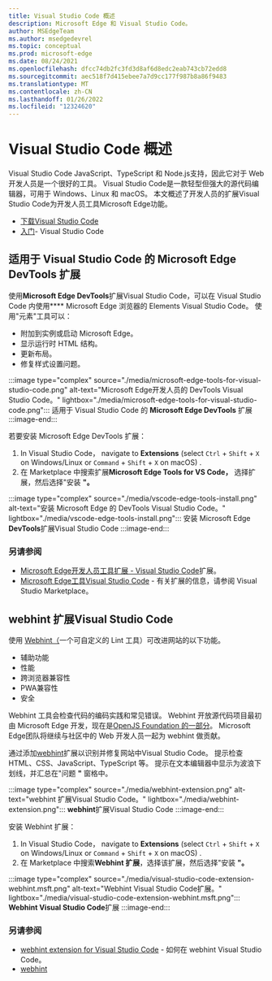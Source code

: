 ```yaml
---
title: Visual Studio Code 概述
description: Microsoft Edge 和 Visual Studio Code。
author: MSEdgeTeam
ms.author: msedgedevrel
ms.topic: conceptual
ms.prod: microsoft-edge
ms.date: 08/24/2021
ms.openlocfilehash: dfcc74db2fc3fd3d8af6d8edc2eab743cb72edd8
ms.sourcegitcommit: aec518f7d415ebee7a7d9cc177f987b8a86f9483
ms.translationtype: MT
ms.contentlocale: zh-CN
ms.lasthandoff: 01/26/2022
ms.locfileid: "12324620"
---
```

# <a name="visual-studio-code-overview"></a>Visual Studio Code 概述

Visual Studio Code JavaScript、TypeScript 和 Node.js支持，因此它对于 Web 开发人员是一个很好的工具。  Visual Studio Code是一款轻型但强大的源代码编辑器，可用于 Windows、Linux 和 macOS。  本文概述了开发人员的扩展Visual Studio Code为开发人员工具Microsoft Edge功能。

*  [下载Visual Studio Code](https://code.visualstudio.com)
*  [入门](https://code.visualstudio.com/Docs)- Visual Studio Code


<!-- ====================================================================== -->
## <a name="the-microsoft-edge-devtools-extension-for-visual-studio-code"></a>适用于 Visual Studio Code 的 Microsoft Edge DevTools 扩展

使用**Microsoft Edge DevTools**扩展Visual Studio Code，可以在 Visual Studio Code 内使用**** Microsoft Edge 浏览器的 Elements Visual Studio Code。  使用"元素"工具可以：
*   附加到实例或启动 Microsoft Edge。
*   显示运行时 HTML 结构。
*   更新布局。
*   修复样式设置问题。

:::image type="complex" source="./media/microsoft-edge-tools-for-visual-studio-code.png" alt-text="Microsoft Edge开发人员的 DevTools Visual Studio Code。" lightbox="./media/microsoft-edge-tools-for-visual-studio-code.png":::
   适用于 Visual Studio Code 的 **Microsoft Edge DevTools** 扩展
:::image-end:::

若要安装 Microsoft Edge DevTools 扩展：
1. In Visual Studio Code， navigate to **Extensions** (select `Ctrl` + `Shift` + `X` on Windows/Linux or `Command` + `Shift` + `X` on macOS) .
1. 在 Marketplace 中搜索扩展**Microsoft Edge Tools for VS Code，** 选择扩展，然后选择"安装 **"。**

:::image type="complex" source="./media/vscode-edge-tools-install.png" alt-text="安装 Microsoft Edge 的 DevTools Visual Studio Code。" lightbox="./media/vscode-edge-tools-install.png":::
   安装 Microsoft Edge **DevTools**扩展Visual Studio Code
:::image-end:::

### <a name="see-also"></a>另请参阅

*  [Microsoft Edge开发人员工具扩展 - Visual Studio Code](./microsoft-edge-devtools-extension.md)扩展。
*  [Microsoft Edge工具Visual Studio Code](https://marketplace.visualstudio.com/items?itemName=ms-edgedevtools.vscode-edge-devtools) - 有关扩展的信息，请参阅 Visual Studio Marketplace。


<!-- ====================================================================== -->
## <a name="the-webhint-extension-for-visual-studio-code"></a>webhint 扩展Visual Studio Code

使用 [Webhint（](https://webhint.io)一个可自定义的 Lint 工具）可改进网站的以下功能。

*   辅助功能
*   性能
*   跨浏览器兼容性
*   PWA兼容性
*   安全

Webhint 工具会检查代码的编码实践和常见错误。  Webhint 开放源代码项目最初由 Microsoft Edge 开发，现在是[OpenJS Foundation 的一部分](https://openjsf.org)。  Microsoft Edge团队将继续与社区中的 Web 开发人员一起为 webhint 做贡献。

通过添加[webhint](https://marketplace.visualstudio.com/items?itemName=webhint.vscode-webhint)扩展以识别并修复网站中Visual Studio Code。  提示检查 HTML、CSS、JavaScript、TypeScript 等。  提示在文本编辑器中显示为波浪下划线，并汇总在"问题 **"** 窗格中。

:::image type="complex" source="./media/webhint-extension.png" alt-text="webhint 扩展Visual Studio Code。" lightbox="./media/webhint-extension.png":::
   **webhint**扩展Visual Studio Code
:::image-end:::

安装 Webhint 扩展：
1. In Visual Studio Code， navigate to **Extensions** (select `Ctrl` + `Shift` + `X` on Windows/Linux or `Command` + `Shift` + `X` on macOS) .
1. 在 Marketplace 中搜索**Webhint 扩展**，选择该扩展，然后选择"安装 **"。**

:::image type="complex" source="./media/visual-studio-code-extension-webhint.msft.png" alt-text="Webhint Visual Studio Code扩展。" lightbox="./media/visual-studio-code-extension-webhint.msft.png":::
   **Webhint Visual Studio Code**扩展
:::image-end:::

### <a name="see-also"></a>另请参阅

*  [webhint extension for Visual Studio Code](./webhint.md) - 如何在 webhint Visual Studio Code。
*  [webhint](https://webhint.io)
